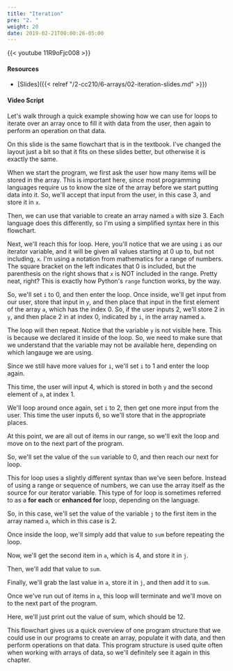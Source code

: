 ```yaml
---
title: "Iteration"
pre: "2. "
weight: 20
date: 2019-02-21T00:00:26-05:00
---
```


{{< youtube 11R9oFjc008 >}}

#### Resources

* [Slides]({{< relref "/2-cc210/6-arrays/02-iteration-slides.md" >}})

#### Video Script

Let's walk through a quick example showing how we can use for loops to iterate over an array once to fill it with data from the user, then again to perform an operation on that data.

On this slide is the same flowchart that is in the textbook. I've changed the layout just a bit so that it fits on these slides better, but otherwise it is exactly the same.

When we start the program, we first ask the user how many items will be stored in the array. This is important here, since most programming languages require us to know the size of the array before we start putting data into it. So, we'll accept that input from the user, in this case 3, and store it in `x`.

Then, we can use that variable to create an array named `a` with size 3. Each language does this differently, so I'm using a simplified syntax here in this flowchart.

Next, we'll reach this for loop. Here, you'll notice that we are using `i` as our iterator variable, and it will be given all values starting at 0 up to, but not including, `x`. I'm using a notation from mathematics for a range of numbers. The square bracket on the left indicates that 0 is included, but the parenthesis on the right shows that `x` is NOT included in the range. Pretty neat, right? This is exactly how Python's `range` function works, by the way.

So, we'll set `i` to 0, and then enter the loop. Once inside, we'll get input from our user, store that input in `y`, and then place that input in the first element of the array `a`, which has the index 0. So, if the user inputs 2, we'll store 2 in `y`, and then place 2 in at index 0, indicated by `i`, in the array named `a`.

The loop will then repeat. Notice that the variable `y` is not visible here. This is because we declared it inside of the loop. So, we need to make sure that we understand that the variable may not be available here, depending on which langauge we are using.

Since we still have more values for `i`, we'll set `i` to 1 and enter the loop again.

This time, the user will input 4, which is stored in both `y` and the second element of `a`, at index 1.

We'll loop around once again, set `i` to 2, then get one more input from the user. This time the user inputs 6, so we'll store that in the appropriate places.

At this point, we are all out of items in our range, so we'll exit the loop and move on to the next part of the program.

So, we'll set the value of the `sum` variable to 0, and then reach our next for loop.

This for loop uses a slightly different syntax than we've seen before. Instead of using a range or sequence of numbers, we can use the array itself as the source for our iterator variable. This type of for loop is sometimes referred to as a **for each** or **enhanced for** loop, depending on the language.

So, in this case, we'll set the value of the variable `j` to the first item in the array named `a`, which in this case is 2.

Once inside the loop, we'll simply add that value to `sum` before repeating the loop.

Now, we'll get the second item in `a`, which is 4, and store it in `j`.

Then, we'll add that value to `sum`.

Finally, we'll grab the last value in `a`, store it in `j`, and then add it to `sum`.

Once we've run out of items in `a`, this loop will terminate and we'll move on to the next part of the program.

Here, we'll just print out the value of sum, which should be 12.

This flowchart gives us a quick overview of one program structure that we could use in our programs to create an array, populate it with data, and then perform operations on that data. This program structure is used quite often when working with arrays of data, so we'll definitely see it again in this chapter.
